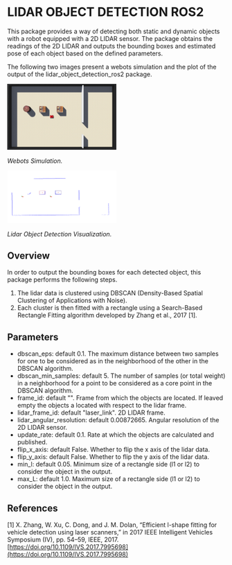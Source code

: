 # LIDAR OBJECT DETECTION ROS2

This package provides a way of detecting both static and dynamic objects with a robot equipped with a 2D LIDAR sensor. The package obtains the readings of the 2D LIDAR and outputs the bounding boxes and estimated pose of each object based on the defined parameters.

The following two images present a webots simulation and the plot of the output of the lidar_object_detection_ros2 package.

<img src="images/webots.png" width="50%">

*Webots Simulation.* 

<img src="images/lod.png" width="50%">

*Lidar Object Detection Visualization.*

## Overview

In order to output the bounding boxes for each detected object, this package performs the following steps.

1. The lidar data is clustered using DBSCAN (Density-Based Spatial Clustering of Applications with Noise).
2. Each cluster is then fitted with a rectangle using a Search-Based Rectangle Fitting algorithm developed by Zhang et al., 2017 [1].

## Parameters

- dbscan_eps: default 0.1. The maximum distance between two samples for one to be considered as in the neighborhood of the other in the DBSCAN algorithm.
- dbscan_min_samples: default 5. The number of samples (or total weight) in a neighborhood for a point to be considered as a core point in the DBSCAN algorithm.
- frame_id: default "". Frame from which the objects are located. If leaved empty the objects a located with respect to the lidar frame.
- lidar_frame_id: default "laser_link". 2D LIDAR frame.
- lidar_angular_resolution: default 0.00872665. Angular resolution of the 2D LIDAR sensor.
- update_rate: default 0.1. Rate at which the objects are calculated and published.
- flip_x_axis: default False. Whether to flip the x axis of the lidar data.
- flip_y_axis: default False. Whether to flip the y axis of the lidar data.
- min_l: default 0.05. Minimum size of a rectangle side (l1 or l2) to consider the object in the output.
- max_L: default 1.0. Maximum size of a rectangle side (l1 or l2) to consider the object in the output.

## References

[1] X. Zhang, W. Xu, C. Dong, and J. M. Dolan, “Efficient l-shape fitting for vehicle detection using laser scanners,” in 2017 IEEE Intelligent Vehicles Symposium (IV), pp. 54–59, IEEE, 2017. [https://doi.org/10.1109/IVS.2017.7995698](https://doi.org/10.1109/IVS.2017.7995698)

